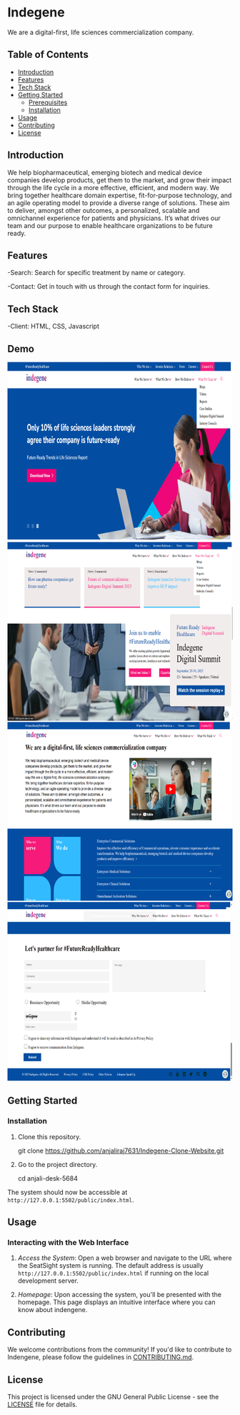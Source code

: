 # Indegene

We are a digital-first, life sciences commercialization company.

## Table of Contents

- [Introduction](#introduction)
- [Features](#features)
- [Tech Stack](#tech-stack)
- [Getting Started](#getting-started)
  - [Prerequisites](#prerequisites)
  - [Installation](#installation)
- [Usage](#usage)
- [Contributing](#contributing)
- [License](#license)

## Introduction

We help biopharmaceutical, emerging biotech and medical device companies develop products, get them to the market, and grow their impact through the life cycle in a more effective, efficient, and modern way. We bring together healthcare domain expertise, fit-for-purpose technology, and an agile operating model to provide a diverse range of solutions. These aim to deliver, amongst other outcomes, a personalized, scalable and omnichannel experience for patients and physicians. It’s what drives our team and our purpose to enable healthcare organizations to be future ready.

## Features

-Search: Search for specific treatment by name or category.

-Contact: Get in touch with us through the contact form for inquiries.

## Tech Stack

-Client: HTML, CSS, Javascript

## Demo
<img src="./images/Screenshot 2023-10-15 161054.png"  width="800" height="400"/>
<img src="./images/Screenshot 2023-10-15 155556.png"  height="400"/>
<img src="./images/Screenshot 2023-10-15 155630.png"  height="400"/>
<img src="./images/Screenshot 2023-10-15 155532.png"  height="400"/>


## Getting Started

### Installation
1. Clone this repository.

   git clone https://github.com/anjaliraj7631/Indegene-Clone-Website.git


2. Go to the project directory.

   cd anjali-desk-5684

The system should now be accessible at `http://127.0.0.1:5502/public/index.html`.

## Usage

### Interacting with the Web Interface

1. *Access the System*: Open a web browser and navigate to the URL where the SeatSight system is running. The default address is usually `http://127.0.0.1:5502/public/index.html` if running on the local development server.

2. *Homepage*: Upon accessing the system, you'll be presented with the homepage. This page displays an intuitive interface where you can know about indengene.



## Contributing

We welcome contributions from the community! If you'd like to contribute to Indengene, please follow the guidelines in [CONTRIBUTING.md](CONTRIBUTING.md).

## License

This project is licensed under the GNU General Public License - see the [LICENSE](LICENSE) file for details.